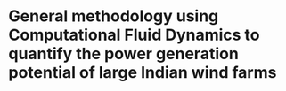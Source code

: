 # General methodology using Computational Fluid Dynamics to quantify the power generation potential of large Indian wind farms
